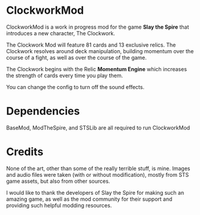 # ClockworkMod
ClockworkMod is a work in progress mod for the game **Slay the Spire** that introduces a new character, The Clockwork.

The Clockwork Mod will feature 81 cards and 13 exclusive relics. The Clockwork resolves around deck manipulation, building momentum over the course of a fight, as well as over the course of the game.

The Clockwork begins with the Relic **Momentum Engine** which increases the strength of cards every time you play them.

You can change the config to turn off the sound effects.

# Dependencies
BaseMod, ModTheSpire, and STSLib are all required to run ClockworkMod

# Credits
None of the art, other than some of the really terrible stuff, is mine. Images and audio files were taken (with or without modification), mostly from STS game assets, but also from other sources.

I would like to thank the developers of Slay the Spire for making such an amazing game, as well as the mod community for their support and providing such helpful modding resources.
